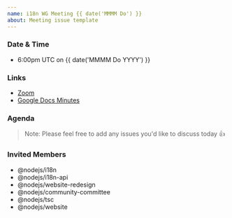 ```yaml
---
name: i18n WG Meeting {{ date('MMMM Do') }}
about: Meeting issue template
---
```


### Date & Time
* 6:00pm UTC on {{ date('MMMM Do YYYY') }}

### Links
* [Zoom](https://zoom.us/j/307660555)
* [Google Docs Minutes](https://docs.google.com/document/d/1996iPZqy_hVjiphgiICaDQZXg9ZU42QSdrkd6l1gS00)

### Agenda

<!-- Paste list of questions to discuss here -->

> Note: Please feel free to add any issues you'd like to discuss today 👍

### Invited Members
* @nodejs/i18n
* @nodejs/i18n-api
* @nodejs/website-redesign
* @nodejs/community-committee
* @nodejs/tsc
* @nodejs/website
